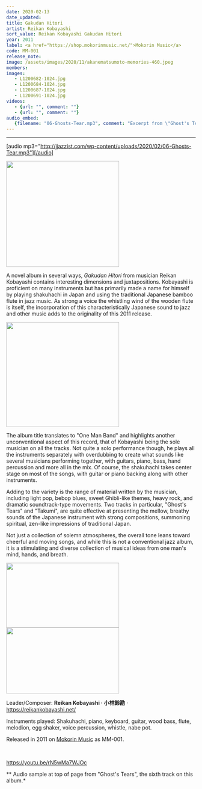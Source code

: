 ```yaml
---
date: 2020-02-13
date_updated: 
title: Gakudan Hitori
artist: Reikan Kobayashi
sort_value: Reikan Kobayashi Gakudan Hitori
year: 2011
label: <a href="https://shop.mokorinmusic.net/">Mokorin Music</a>
code: MM-001
release_note: 
image: /assets/images/2020/11/akanematsumoto-memories-460.jpeg
members:
images: 
   - L1200682-1024.jpg
   - L1200684-1024.jpg
   - L1200687-1024.jpg
   - L1200691-1024.jpg
videos: 
   - {url: "", comment: ""}
   - {url: "", comment: ""}
audio_embed:
   {filename: "06-Ghosts-Tear.mp3", comment: "Excerpt from \"Ghost's Tears\", the sixth track on this album:"}
---
```

---
[audio mp3="http://jjazzist.com/wp-content/uploads/2020/02/06-Ghosts-Tear.mp3"][/audio]

<a href="http://www.jjazzist.com/wp-content/uploads/2018/08/L1200682.jpg"><img class="size-medium wp-image-3595 alignright" src="http://www.jjazzist.com/wp-content/uploads/2018/08/L1200682-300x282.jpg" alt="" width="300" height="282" /></a>

A novel album in several ways, *Gakudan Hitori* from musician Reikan Kobayashi contains interesting dimensions and juxtapositions. Kobayashi is proficient on many instruments but has primarily made a name for himself by playing shakuhachi in Japan and using the traditional Japanese bamboo flute in jazz music. As strong a voice the whistling wind of the wooden flute is itself, the incorporation of this characteristically Japanese sound to jazz and other music adds to the originality of this 2011 release.

<a href="http://www.jjazzist.com/wp-content/uploads/2018/08/L1200684.jpg"><img class="size-medium wp-image-3596 alignright" src="http://www.jjazzist.com/wp-content/uploads/2018/08/L1200684-300x300.jpg" alt="" width="300" height="279" /></a>

The album title translates to "One Man Band" and highlights another unconventional aspect of this record, that of Kobayashi being the sole musician on all the tracks. Not quite a solo performance though, he plays all the instruments separately with overdubbing to create what sounds like several musicians performing together, with guitars, piano, bass, hand percussion and more all in the mix. Of course, the shakuhachi takes center stage on most of the songs, with guitar or piano backing along with other instruments.

Adding to the variety is the range of material written by the musician, including light pop, bebop blues, sweet Ghibli-like themes, heavy rock, and dramatic soundtrack-type movements. Two tracks in particular, "Ghost's Tears" and "Takumi", are quite effective at presenting the mellow, breathy sounds of the Japanese instrument with strong compositions, summoning spiritual, zen-like impressions of traditional Japan.

Not just a collection of solemn atmospheres, the overall tone leans toward cheerful and moving songs, and while this is not a conventional jazz album, it is a stimulating and diverse collection of musical ideas from one man's mind, hands, and breath.

<a href="http://www.jjazzist.com/wp-content/uploads/2018/08/L1200687.jpg"><img class="alignnone size-medium wp-image-3597" src="http://www.jjazzist.com/wp-content/uploads/2018/08/L1200687-300x171.jpg" alt="" width="300" height="172" /></a> <a href="http://www.jjazzist.com/wp-content/uploads/2018/08/L1200691.jpg"><img class="alignnone size-medium wp-image-3598" src="http://www.jjazzist.com/wp-content/uploads/2018/08/L1200691-300x171.jpg" alt="" width="300" height="176" /></a>

Leader/Composer: <strong>Reikan Kobayashi · 小林鈴勘</strong> · <a href="https://reikankobayashi.net/">https://reikankobayashi.net/</a>

Instruments played: Shakuhachi, piano, keyboard, guitar, wood bass, flute, melodion, egg shaker, voice percussion, whistle, nabe pot.

Released in 2011 on <a href="https://shop.mokorinmusic.net/">Mokorin Music</a> as MM-001.

&nbsp;

https://youtu.be/rN5wMa7WJOc

** Audio sample at top of page from "Ghost's Tears", the sixth track on this album.*


